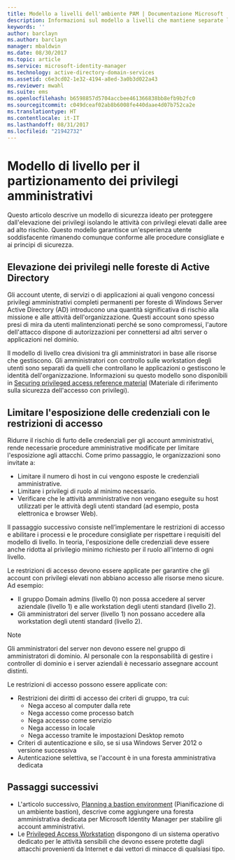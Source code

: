 ```yaml
---
title: Modello a livelli dell'ambiente PAM | Documentazione Microsoft
description: Informazioni sul modello a livelli che mantiene separate le diverse parti del sistema in base alla vulnerabilità al rischio.
keywords: ''
author: barclayn
ms.author: barclayn
manager: mbaldwin
ms.date: 08/30/2017
ms.topic: article
ms.service: microsoft-identity-manager
ms.technology: active-directory-domain-services
ms.assetid: c6e3cd02-1e32-4194-a8ed-3a0b3d022a43
ms.reviewer: mwahl
ms.suite: ems
ms.openlocfilehash: b6598857d5704accbee461366838bb8efb9b2fc0
ms.sourcegitcommit: c049dceaf02ab8b6008fe440daae4d07b752ca2e
ms.translationtype: HT
ms.contentlocale: it-IT
ms.lasthandoff: 08/31/2017
ms.locfileid: "21942732"
---
```

# <a name="tier-model-for-partitioning-administrative-privileges"></a>Modello di livello per il partizionamento dei privilegi amministrativi

Questo articolo descrive un modello di sicurezza ideato per proteggere dall'elevazione dei privilegi isolando le attività con privilegi elevati dalle aree ad alto rischio. Questo modello garantisce un'esperienza utente soddisfacente rimanendo comunque conforme alle procedure consigliate e ai principi di sicurezza.

## <a name="elevation-of-privilege-in-active-directory-forests"></a>Elevazione dei privilegi nelle foreste di Active Directory

Gli account utente, di servizi o di applicazioni ai quali vengono concessi privilegi amministrativi completi permanenti per foreste di Windows Server Active Directory (AD) introducono una quantità significativa di rischio alla missione e alle attività dell'organizzazione. Questi account sono spesso presi di mira da utenti malintenzionati perché se sono compromessi, l'autore dell'attacco dispone di autorizzazioni per connettersi ad altri server o applicazioni nel dominio.

Il modello di livello crea divisioni tra gli amministratori in base alle risorse che gestiscono. Gli amministratori con controllo sulle workstation degli utenti sono separati da quelli che controllano le applicazioni o gestiscono le identità dell'organizzazione. Informazioni su questo modello sono disponibili in [Securing privileged access reference material](http://aka.ms/tiermodel) (Materiale di riferimento sulla sicurezza dell'accesso con privilegi).

## <a name="restricting-credential-exposure-with-logon-restrictions"></a>Limitare l'esposizione delle credenziali con le restrizioni di accesso

Ridurre il rischio di furto delle credenziali per gli account amministrativi, rende necessarie procedure amministrative modificate per limitare l'esposizione agli attacchi. Come primo passaggio, le organizzazioni sono invitate a:

- Limitare il numero di host in cui vengono esposte le credenziali amministrative.
- Limitare i privilegi di ruolo al minimo necessario.
- Verificare che le attività amministrative non vengano eseguite su host utilizzati per le attività degli utenti standard (ad esempio, posta elettronica e browser Web).

Il passaggio successivo consiste nell’implementare le restrizioni di accesso e abilitare i processi e le procedure consigliate per rispettare i requisiti del modello di livello. In teoria, l'esposizione delle credenziali deve essere anche ridotta al privilegio minimo richiesto per il ruolo all'interno di ogni livello.

Le restrizioni di accesso devono essere applicate per garantire che gli account con privilegi elevati non abbiano accesso alle risorse meno sicure. Ad esempio:

- Il gruppo Domain admins (livello 0) non possa accedere al server aziendale (livello 1) e alle workstation degli utenti standard (livello 2).
- Gli amministratori del server (livello 1) non possano accedere alla workstation degli utenti standard (livello 2).

>[!NOTE]
> Gli amministratori del server non devono essere nel gruppo di amministratori di dominio. Al personale con la responsabilità di gestire i controller di dominio e i server aziendali è necessario assegnare account distinti.

Le restrizioni di accesso possono essere applicate con:

- Restrizioni dei diritti di accesso dei criteri di gruppo, tra cui:
    - Nega acceso al computer dalla rete
    - Nega accesso come processo batch
    - Nega accesso come servizio
    - Nega accesso in locale
    - Nega accesso tramite le impostazioni Desktop remoto  
- Criteri di autenticazione e silo, se si usa Windows Server 2012 o versione successiva
- Autenticazione selettiva, se l'account è in una foresta amministrativa dedicata

## <a name="next-steps"></a>Passaggi successivi

- L'articolo successivo, [Planning a bastion environment](planning-bastion-environment.md) (Pianificazione di un ambiente bastion), descrive come aggiungere una foresta amministrativa dedicata per Microsoft Identity Manager per stabilire gli account amministrativi.
- Le [Privileged Access Workstation](https://docs.microsoft.com/windows-server/identity/securing-privileged-access/privileged-access-workstations) dispongono di un sistema operativo dedicato per le attività sensibili che devono essere protette dagli attacchi provenienti da Internet e dai vettori di minacce di qualsiasi tipo.